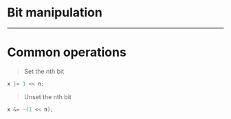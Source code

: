 <div id="title">
    <h1>Bit manipulation</h1>
    <p></p>
    <hr>
</div>

# Common operations
> Set the nth bit

```c++
x |= 1 << n;
```

> Unset the nth bit

```c++
x &= ~(1 << n);
```
